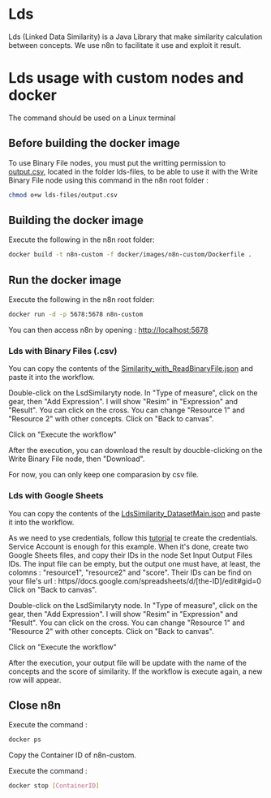 # Lds

Lds (Linked Data Similarity) is a Java Library that make similarity calculation between concepts.
We use n8n to facilitate it use and exploit it result.

# Lds usage with custom nodes and docker

The command should be used on a Linux terminal

## Before building the docker image

To use Binary File nodes, you must put the writting permission to [output.csv](https://github.com/Eli6a/n8n/blob/master/lds-files/output.csv), located in the folder lds-files, to be able to use it with the Write Binary File node using this command in the n8n root folder :
```bash
chmod o+w lds-files/output.csv
```

## Building the docker image

Execute the following in the n8n root folder:
```bash
docker build -t n8n-custom -f docker/images/n8n-custom/Dockerfile .
```

## Run the docker image

Execute the following in the n8n root folder:
```bash
docker run -d -p 5678:5678 n8n-custom
```
You can then access n8n by opening : [http://localhost:5678](http://localhost:5678)

### Lds with Binary Files (.csv)

You can copy the contents of the [Similarity_with_ReadBinaryFile.json](https://github.com/Eli6a/n8n/blob/master/workflow-examples/Similarity_with_ReadBinaryFile.json) and paste it into the workflow.

Double-click on the LsdSimilaryty node. In "Type of measure", click on the gear, then "Add Expression". I will show "Resim" in "Expression" and "Result". You can click on the cross.
You can change "Resource 1" and "Resource 2" with other concepts.
Click on "Back to canvas".

Click on "Execute the workflow"

After the execution, you can download the result by doucble-clicking on the Write Binary File node, then "Download".

For now, you can only keep one comparasion by csv file.

### Lds with Google Sheets

You can copy the contents of the [LdsSimilarity_DatasetMain.json](https://github.com/Eli6a/n8n/blob/master/workflow-examples/LdsSimilarity_DatasetMain.json) and paste it into the workflow.

As we need to yse credentials, follow this [tutorial](https://docs.n8n.io/integrations/credentials/google/) te create the credentials. Service Account is enough for this example.
When it's done, create two Google Sheets files, and copy their IDs in the node Set Input Output Files IDs.
The input file can be empty, but the output one must have, at least, the colomns : "resource1", "resource2" and "score". 
Their IDs can be find on your file's url : ht<span>tps//docs.google.</span>com/spreadsheets/d/<span>[the-ID]/edit#gid=0</span>
Click on "Back to canvas".

Double-click on the LsdSimilaryty node. In "Type of measure", click on the gear, then "Add Expression". I will show "Resim" in "Expression" and "Result". You can click on the cross.
You can change "Resource 1" and "Resource 2" with other concepts.
Click on "Back to canvas".

Click on "Execute the workflow"

After the execution, your output file will be update with the name of the concepts and the score of similarity. 
If the workflow is execute again, a new row will appear.

## Close n8n

Execute the command :
```bash
docker ps
```

Copy the Container ID of n8n-custom.

Execute the command :
```bash
docker stop [ContainerID]
```
